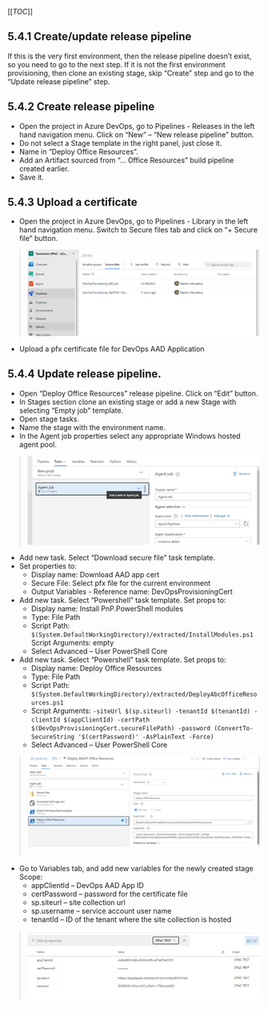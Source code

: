 [[_TOC_]]

## 5.4.1 Create/update release pipeline

If this is the very first environment, then the release pipeline doesn’t exist, so you need to go to the next step. If it is not the first environment provisioning, then clone an existing stage, skip “Create” step and go to the “Update release pipeline” step.

## 5.4.2 Create release pipeline

* Open the project in Azure DevOps, go to Pipelines - Releases in the left hand navigation menu. Click on “New” – “New release pipeline” button.
* Do not select a Stage template in the right panel, just close it.
* Name in “Deploy Office Resources”.
* Add an Artifact sourced from “… Office Resources” build pipeline created earlier.
* Save it.

## 5.4.3 Upload a certificate

* Open the project in Azure DevOps, go to Pipelines - Library in the left hand navigation menu. Switch to Secure files tab and click on “+ Secure file” button.
> ![image.png](.attachments/image-ed996f29-a4a9-4211-b1ae-d5ad79d64bc8.png)
* Upload a pfx certificate file for DevOps AAD Application

## 5.4.4 Update release pipeline.

* Open “Deploy Office Resources” release pipeline. Click on “Edit” button.
* In Stages section clone an existing stage or add a new Stage with selecting “Empty job” template.
* Open stage tasks.
* Name the stage with the environment name.
* In the Agent job properties select any appropriate Windows hosted agent pool.
> ![image.png](.attachments/image-c59b061a-1e98-4e31-9588-b5a6223d0ec0.png)
* Add new task. Select “Download secure file” task template.
* Set properties to:
  * Display name: Download AAD app cert
  * Secure File: Select pfx file for the current environment
  * Output Variables - Reference name: DevOpsProvisioningCert
* Add new task. Select “Powershell” task template. Set props to:
   * Display name: Install PnP.PowerShell modules
   * Type: File Path
   * Script Path: `$(System.DefaultWorkingDirectory)/extracted/InstallModules.ps1` Script Arguments: empty
   * Select Advanced – User PowerShell Core
* Add new task. Select “Powershell” task template. Set props to:
   * Display name: Deploy Office Resources
   * Type: File Path
   * Script Path: `$(System.DefaultWorkingDirectory)/extracted/DeployAbcOfficeResources.ps1`
   * Script Arguments: `-siteUrl $(sp.siteurl) -tenantId $(tenantId) -clientId $(appClientId) -certPath $(DevOpsProvisioningCert.secureFilePath) -password (ConvertTo-SecureString '$(certPassword)' -AsPlainText -Force)`
   * Select Advanced – User PowerShell Core
> ![image.png](.attachments/image-2dc545e7-e86f-47cb-a5d8-cf7b1d8ee3df.png) 

* Go to Variables tab, and add new variables for the newly created stage Scope:
   * appClientId – DevOps AAD App ID
   * certPassword – password for the certificate file
   * sp.siteurl – site collection url
   * sp.username – service account user name
   * tenantId – ID of the tenant where the site collection is hosted
> ![image.png](.attachments/image-40cb75dc-c628-42b6-9cdd-dcf68fbf76cc.png)

 
